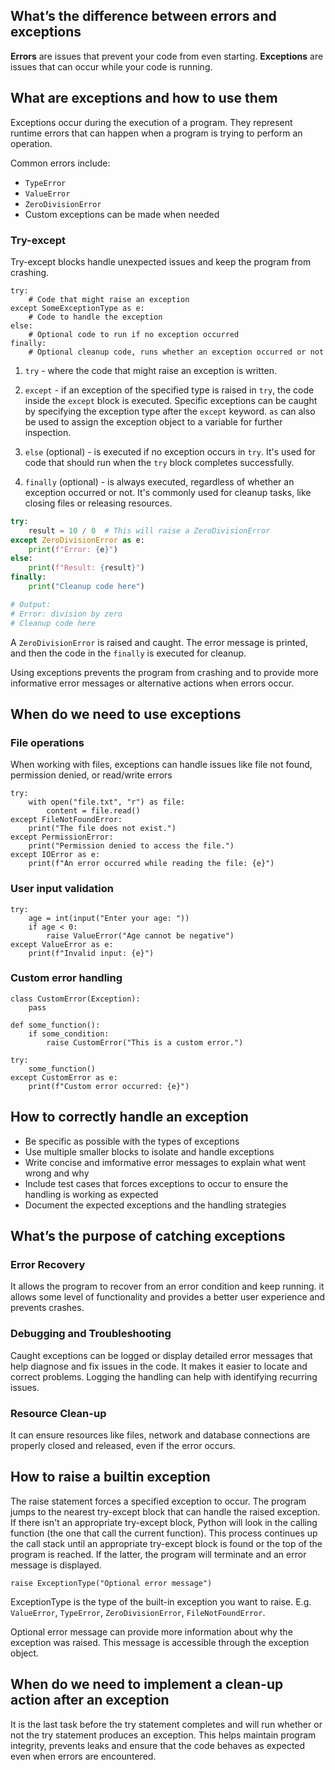 ## What’s the difference between errors and exceptions
**Errors** are issues that prevent your code from even starting. **Exceptions** are issues that can occur while your code is running. 



## What are exceptions and how to use them

Exceptions occur during the execution of a program. They represent runtime errors that can happen when a program is trying to perform an operation.

Common errors include:

- `TypeError`
- `ValueError`
- `ZeroDivisionError`
- Custom exceptions can be made when needed

### Try-except

Try-except blocks handle unexpected issues and keep the program from crashing.

```
try:
    # Code that might raise an exception
except SomeExceptionType as e:
    # Code to handle the exception
else:
    # Optional code to run if no exception occurred
finally:
    # Optional cleanup code, runs whether an exception occurred or not
```

1. `try` - where the code that might raise an exception is written.

2. `except` - if an exception of the specified type is raised in `try`, the code inside the `except` block is executed. Specific exceptions can be caught by specifying the exception type after the `except` keyword. `as` can also be used to assign the exception object to a variable for further inspection.

3. `else` (optional) - is executed if no exception occurs in `try`. It's used for code that should run when the `try` block completes successfully.

4. `finally` (optional) - is always executed, regardless of whether an exception occurred or not. It's commonly used for cleanup tasks, like closing files or releasing resources.

```python
try:
    result = 10 / 0  # This will raise a ZeroDivisionError
except ZeroDivisionError as e:
    print(f"Error: {e}")
else:
    print(f"Result: {result}")
finally:
    print("Cleanup code here")

# Output:
# Error: division by zero
# Cleanup code here
```

A `ZeroDivisionError` is raised and caught. The error message is printed, and then the code in the `finally` is executed for cleanup.

Using exceptions prevents the program from crashing and to provide more informative error messages or alternative actions when errors occur.

## When do we need to use exceptions

### File operations
When working with files, exceptions can handle issues like file not found, permission denied, or read/write errors

```
try:
    with open("file.txt", "r") as file:
        content = file.read()
except FileNotFoundError:
    print("The file does not exist.")
except PermissionError:
    print("Permission denied to access the file.")
except IOError as e:
    print(f"An error occurred while reading the file: {e}")
```

### User input validation

```
try:
    age = int(input("Enter your age: "))
    if age < 0:
        raise ValueError("Age cannot be negative")
except ValueError as e:
    print(f"Invalid input: {e}")

```
### Custom error handling
```
class CustomError(Exception):
    pass

def some_function():
    if some_condition:
        raise CustomError("This is a custom error.")

try:
    some_function()
except CustomError as e:
    print(f"Custom error occurred: {e}")

```

## How to correctly handle an exception
- Be specific as possible with the types of exceptions
- Use multiple smaller blocks to isolate and handle exceptions
- Write concise and imformative error messages to explain what went wrong and why
- Include test cases that forces exceptions to occur to ensure the handling is working as expected
- Document the expected exceptions and the handling strategies

## What’s the purpose of catching exceptions

### Error Recovery
It allows the program to recover from an error condition and keep running. it allows some level of functionality and provides a better user experience and prevents crashes.

### Debugging and Troubleshooting
Caught exceptions can be logged or display detailed error messages that help diagnose and fix issues in the code. It makes it easier to locate and correct problems. Logging the handling can help with identifying recurring issues.

### Resource Clean-up
It can ensure resources like files, network and database connections are properly closed and released, even if the error occurs.

## How to raise a builtin exception

The raise statement forces a specified exception to occur. The program jumps to the nearest try-except block that can handle the raised exception. If there isn't an appropriate try-except block, Python will look in the calling function (the one that call the current function). This process continues up the call stack until an appropriate try-except block is found or the top of the program is reached. If the latter, the program will terminate and an error message is displayed.

```
raise ExceptionType("Optional error message")

```

ExceptionType is the type of the built-in exception you want to raise. E.g. `ValueError`, `TypeError`, `ZeroDivisionError`, `FileNotFoundError`.

Optional error message can provide more information about why the exception was raised. This message is accessible through the exception object.

## When do we need to implement a clean-up action after an exception

It is the last task before the try statement completes and will run whether or not the try statement produces an exception. This helps maintain program integrity, prevents leaks and ensure that the code behaves as expected even when errors are encountered.